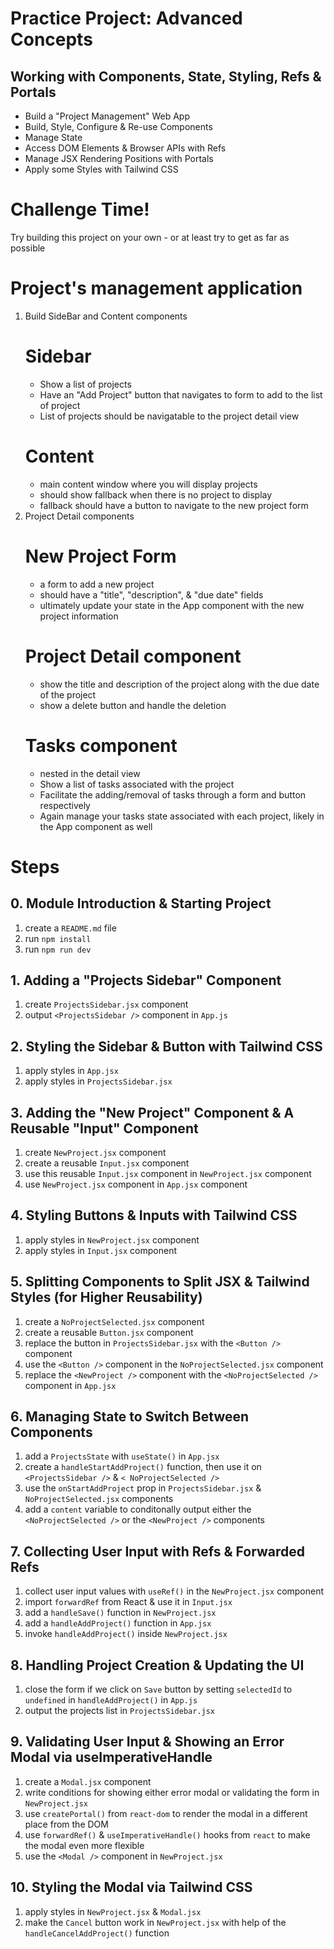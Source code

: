 # Practice Project: Advanced Concepts

## Working with Components, State, Styling, Refs & Portals

- Build a "Project Management" Web App
- Build, Style, Configure & Re-use Components
- Manage State
- Access DOM Elements & Browser APIs with Refs
- Manage JSX Rendering Positions with Portals
- Apply some Styles with Tailwind CSS

# Challenge Time!

Try building this project on your own - or at least try to get as far as possible

# Project's management application

1.  Build SideBar and Content components
    # Sidebar
    - Show a list of projects
    - Have an "Add Project" button that navigates
      to form to add to the list of project
    - List of projects should be navigatable to the
      project detail view
    # Content
    - main content window where you will display projects
    - should show fallback when there is no project to display
    - fallback should have a button to navigate to the
      new project form
2.  Project Detail components
    # New Project Form
    - a form to add a new project
    - should have a "title", "description", & "due date" fields
    - ultimately update your state in the App component with
      the new project information
    # Project Detail component
    - show the title and description of the project along with the due date of the project
    - show a delete button and handle the deletion
    # Tasks component
    - nested in the detail view
    - Show a list of tasks associated with the project
    - Facilitate the adding/removal of tasks through a
      form and button respectively
    - Again manage your tasks state associated with each
      project, likely in the App component as well

# Steps

## 0. Module Introduction & Starting Project

1. create a `README.md` file
2. run `npm install`
3. run `npm run dev`

## 1. Adding a "Projects Sidebar" Component

1. create `ProjectsSidebar.jsx` component
2. output `<ProjectsSidebar />` component in `App.js`

## 2. Styling the Sidebar & Button with Tailwind CSS

1. apply styles in `App.jsx`
2. apply styles in `ProjectsSidebar.jsx`

## 3. Adding the "New Project" Component & A Reusable "Input" Component

1. create `NewProject.jsx` component
2. create a reusable `Input.jsx` component
3. use this reusable `Input.jsx` component in `NewProject.jsx` component
4. use `NewProject.jsx` component in `App.jsx` component

## 4. Styling Buttons & Inputs with Tailwind CSS

1. apply styles in `NewProject.jsx` component
2. apply styles in `Input.jsx` component

## 5. Splitting Components to Split JSX & Tailwind Styles (for Higher Reusability)

1. create a `NoProjectSelected.jsx` component
2. create a reusable `Button.jsx` component
3. replace the button in `ProjectsSidebar.jsx` with the `<Button />` component
4. use the `<Button />` component in the `NoProjectSelected.jsx` component
5. replace the `<NewProject />` component with the `<NoProjectSelected />` component in `App.jsx`

## 6. Managing State to Switch Between Components

1. add a `ProjectsState` with `useState()` in `App.jsx`
2. create a `handleStartAddProject()` function, then use it on `<ProjectsSidebar />` & `< NoProjectSelected />`
3. use the `onStartAddProject` prop in `ProjectsSidebar.jsx` & `NoProjectSelected.jsx` components
4. add a `content` variable to conditonally output either the `<NoProjectSelected />` or the `<NewProject />` components

## 7. Collecting User Input with Refs & Forwarded Refs

1. collect user input values with `useRef()` in the `NewProject.jsx` component
2. import `forwardRef` from React & use it in `Input.jsx`
3. add a `handleSave()` function in `NewProject.jsx`
4. add a `handleAddProject()` function in `App.jsx`
5. invoke `handleAddProject()` inside `NewProject.jsx`

## 8. Handling Project Creation & Updating the UI

1. close the form if we click on `Save` button by setting `selectedId` to `undefined` in `handleAddProject()` in `App.js`
2. output the projects list in `ProjectsSidebar.jsx`

## 9. Validating User Input & Showing an Error Modal via useImperativeHandle

1. create a `Modal.jsx` component
2. write conditions for showing either error modal or validating the form in `NewProject.jsx`
3. use `createPortal()` from `react-dom` to render the modal in a different place from the DOM
4. use `forwardRef()` & `useImperativeHandle()` hooks from `react` to make the modal even more flexible
5. use the `<Modal />` component in `NewProject.jsx`

## 10. Styling the Modal via Tailwind CSS

1. apply styles in `NewProject.jsx` & `Modal.jsx`
2. make the `Cancel` button work in `NewProject.jsx` with help of the `handleCancelAddProject()` function
